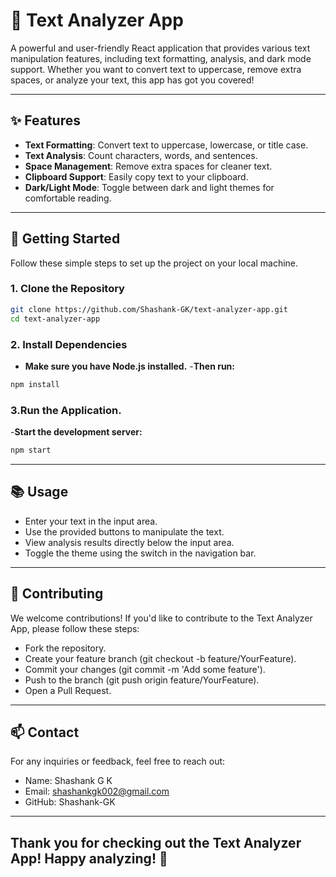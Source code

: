 # 📖 Text Analyzer App

A powerful and user-friendly React application that provides various text manipulation features, including text formatting, analysis, and dark mode support. Whether you want to convert text to uppercase, remove extra spaces, or analyze your text, this app has got you covered!

---

## ✨ Features

- **Text Formatting**: Convert text to uppercase, lowercase, or title case.
- **Text Analysis**: Count characters, words, and sentences.
- **Space Management**: Remove extra spaces for cleaner text.
- **Clipboard Support**: Easily copy text to your clipboard.
- **Dark/Light Mode**: Toggle between dark and light themes for comfortable reading.

---

## 🚀 Getting Started

Follow these simple steps to set up the project on your local machine.

### 1. Clone the Repository

```bash
git clone https://github.com/Shashank-GK/text-analyzer-app.git
cd text-analyzer-app
```

### 2. Install Dependencies
- **Make sure you have Node.js installed.**
-**Then run:**
```bash
npm install
```

### 3.Run the Application.
-**Start the development server:**
```bash
npm start
```
---

## 📚 Usage
- Enter your text in the input area.
- Use the provided buttons to manipulate the text.
- View analysis results directly below the input area.
- Toggle the theme using the switch in the navigation bar.

---

## 🤝 Contributing
We welcome contributions! If you'd like to contribute to the Text Analyzer App, please follow these steps:

- Fork the repository.
- Create your feature branch (git checkout -b feature/YourFeature).
- Commit your changes (git commit -m 'Add some feature').
- Push to the branch (git push origin feature/YourFeature).
- Open a Pull Request.

---

## 📫 Contact
For any inquiries or feedback, feel free to reach out:

- Name: Shashank G K
- Email: shashankgk002@gmail.com
- GitHub: Shashank-GK

---

## Thank you for checking out the Text Analyzer App! Happy analyzing! 🎉

